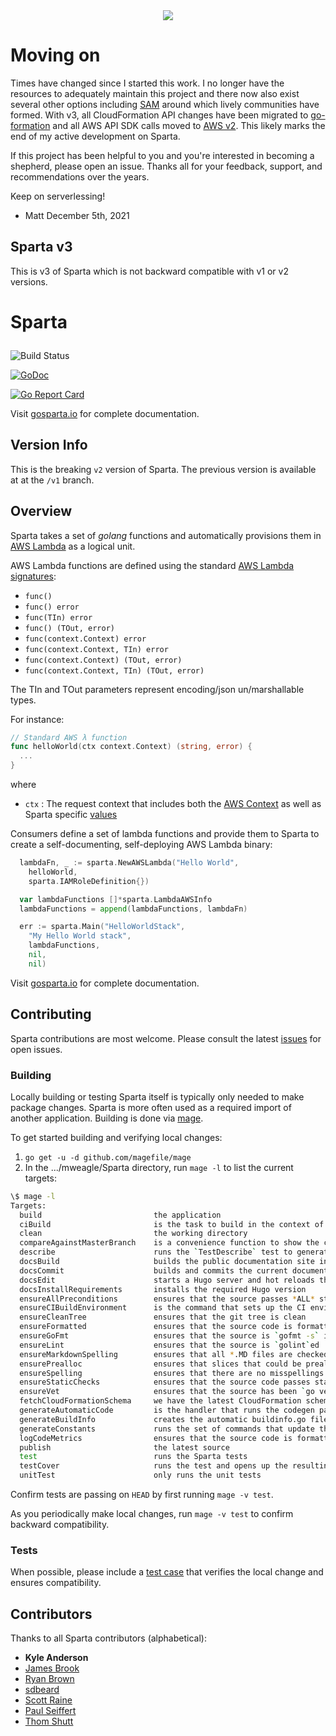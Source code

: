 <div align="center"><img src="https://raw.githubusercontent.com/mweagle/Sparta/master/docs_source/static/site/SpartaLogoLarge.png" />
</div>

# Moving on

Times have changed since I started this work. I no longer have the resources to adequately maintain this project and there now also exist several other options including [SAM](https://aws.amazon.com/serverless/sam/) around which lively communities have formed. With v3, all CloudFormation API changes have been migrated to [go-formation](https://github.com/awslabs/goformation) and all AWS API SDK calls moved to [AWS v2](https://github.com/aws/aws-sdk-go-v2). This likely marks the end of my active development on Sparta.

If this project has been helpful to you and you're interested in becoming a shepherd, please open an issue. Thanks all for your feedback, support, and recommendations over the years.

Keep on serverlessing!

- Matt
  December 5th, 2021

## Sparta v3

This is v3 of Sparta which is not backward compatible with v1 or v2 versions.

# Sparta <p align="center">

![Build Status](https://github.com/mweagle/Sparta/.github/workflows/go.yml/badge.svg)

[![GoDoc](https://godoc.org/github.com/mweagle/Sparta?status.svg)](https://godoc.org/github.com/mweagle/Sparta)

[![Go Report Card](https://goreportcard.com/badge/github.com/mweagle/Sparta)](https://goreportcard.com/report/github.com/mweagle/Sparta)

Visit [gosparta.io](https://gosparta.io) for complete documentation.

## Version Info

This is the breaking `v2` version of Sparta. The previous version is available at at the `/v1` branch.

## Overview

Sparta takes a set of _golang_ functions and automatically provisions them in
[AWS Lambda](https://aws.amazon.com/lambda/) as a logical unit.

AWS Lambda functions are defined using the standard [AWS Lambda signatures](https://aws.amazon.com/blogs/compute/announcing-go-support-for-aws-lambda/):

- `func()`
- `func() error`
- `func(TIn) error`
- `func() (TOut, error)`
- `func(context.Context) error`
- `func(context.Context, TIn) error`
- `func(context.Context) (TOut, error)`
- `func(context.Context, TIn) (TOut, error)`

The TIn and TOut parameters represent encoding/json un/marshallable types.

For instance:

```go
// Standard AWS λ function
func helloWorld(ctx context.Context) (string, error) {
  ...
}
```

where

- `ctx` : The request context that includes both the [AWS Context](https://github.com/aws/aws-lambda-go/blob/master/lambdacontext/context.go) as well as Sparta specific [values](https://godoc.org/github.com/mweagle/Sparta#pkg-constants.)

Consumers define a set of lambda functions and provide them to Sparta to create a self-documenting, self-deploying AWS Lambda binary:

```go
  lambdaFn, _ := sparta.NewAWSLambda("Hello World",
    helloWorld,
    sparta.IAMRoleDefinition{})

  var lambdaFunctions []*sparta.LambdaAWSInfo
  lambdaFunctions = append(lambdaFunctions, lambdaFn)

  err := sparta.Main("HelloWorldStack",
    "My Hello World stack",
    lambdaFunctions,
    nil,
    nil)
```

Visit [gosparta.io](https://gosparta.io) for complete documentation.

## Contributing

Sparta contributions are most welcome. Please consult the latest [issues](https://github.com/mweagle/Sparta/issues) for open issues.

### Building

Locally building or testing Sparta itself is typically only needed to make package
changes. Sparta is more often used as a required import of another application.
Building is done via [mage](https://magefile.org/).

To get started building and verifying local changes:

1. `go get -u -d github.com/magefile/mage`
1. In the .../mweagle/Sparta directory, run `mage -l` to list the current targets:

```bash
\$ mage -l
Targets:
  build                         the application
  ciBuild                       is the task to build in the context of CI pipeline
  clean                         the working directory
  compareAgainstMasterBranch    is a convenience function to show the comparisons of the current pushed branch against the master branch
  describe                      runs the `TestDescribe` test to generate a describe HTML output file at graph.html
  docsBuild                     builds the public documentation site in the /docs folder
  docsCommit                    builds and commits the current documentation with an autogenerated comment
  docsEdit                      starts a Hugo server and hot reloads the documentation at http://localhost:1313
  docsInstallRequirements       installs the required Hugo version
  ensureAllPreconditions        ensures that the source passes *ALL* static `ensure*` precondition steps
  ensureCIBuildEnvironment      is the command that sets up the CI environment to run the build.
  ensureCleanTree               ensures that the git tree is clean
  ensureFormatted               ensures that the source code is formatted with goimports
  ensureGoFmt                   ensures that the source is `gofmt -s` is empty
  ensureLint                    ensures that the source is `golint`ed
  ensureMarkdownSpelling        ensures that all *.MD files are checked for common spelling mistakes
  ensurePrealloc                ensures that slices that could be preallocated are enforced
  ensureSpelling                ensures that there are no misspellings in the source
  ensureStaticChecks            ensures that the source code passes static code checks
  ensureVet                     ensures that the source has been `go vet`ted
  fetchCloudFormationSchema     we have the latest CloudFormation schema as part of generating constants.
  generateAutomaticCode         is the handler that runs the codegen part of things
  generateBuildInfo             creates the automatic buildinfo.go file so that we can stamp the SHA into the binaries we build...
  generateConstants             runs the set of commands that update the embedded CONSTANTS for both local and AWS Lambda execution
  logCodeMetrics                ensures that the source code is formatted with goimports
  publish                       the latest source
  test                          runs the Sparta tests
  testCover                     runs the test and opens up the resulting report
  unitTest                      only runs the unit tests
```

Confirm tests are passing on `HEAD` by first running `mage -v test`.

As you periodically make local changes, run `mage -v test` to confirm backward compatibility.

### Tests

When possible, please include a [test case](https://golang.org/pkg/testing/) that verifies the local change and ensures compatibility.

## Contributors

Thanks to all Sparta contributors (alphabetical):

- **Kyle Anderson**
- [James Brook](https://github.com/jbrook)
- [Ryan Brown](https://github.com/ryansb)
- [sdbeard](https://github.com/sdbeard)
- [Scott Raine](https://github.com/nylar)
- [Paul Seiffert](https://github.com/seiffert)
- [Thom Shutt](https://github.com/thomshutt)
